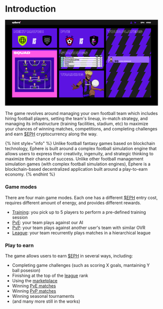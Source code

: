 # Introduction

![Game central screen](<../.gitbook/assets/Central Screen WIP2.png>)

The game revolves around managing your own football team which includes hiring football players, setting the team's lineup, in-match strategy, and managing its infrastructure (training facilities, stadium, etc) to maximize your chances of winning matches, competitions, and completing challenges and earn [$EPH](../tokenomics/usdeph.md) cryptocurrency along the way.

{% hint style="info" %}
Unlike football fantasy games based on blockchain technology, Ephere is built around a complex football simulation engine that allows users to express their creativity, ingenuity, and strategic thinking to maximize their chance of success. Unlike other football management simulation games (with complex football simulation engines), Ephere is a blockchain-based decentralized application built around a play-to-earn economy.
{% endhint %}

### Game modes

There are four main game modes. Each one has a different [$EPH](../tokenomics/usdeph.md) entry cost, requires different amount of energy, and provides different rewards.

* [Training](training.md): you pick up to 5 players to perform a pre-defined training session
* [PvE](pve-match.md): your team plays against our AI
* [PvP](pvp-match.md): your team plays against another user's team with similar OVR
* [League](league.md): your team recurrently plays matches in a hierarchical league

### Play to earn

The game allows users to earn [$EPH](../tokenomics/usdeph.md) in several ways, including:

* Completing game challenges (such as scoring X goals, mantaining Y ball posesion)
* Finishing at the top of the [league](league.md) rank
* Using the [marketplace](broken-reference)
* Winning [PvE matches](pve-match.md)
* Winning [PvP matches](pvp-match.md)
* Winning seasonal tournaments
* (and many more still in the works)
